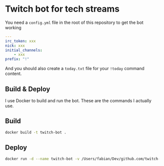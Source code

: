 # Twitch bot for tech streams

You need a `config.yml` file in the root of this repository to get the bot working

```yml
---
irc_token: xxx
nick: xxx
initial_channels:
    - xxx
prefix: "!"
```

And you should also create a `today.txt` file for your `!today` command content.

## Build & Deploy

I use Docker to build and run the bot. These are the commands I actually use.

## Build

```bash
docker build -t twitch-bot .
```

## Deploy

```bash
docker run -d --name twitch-bot -v /Users/fabian/Dev/github.com/twitch-bot/today.txt:/opt/bot/today.txt --restart unless-stopped twitch-bot
```

